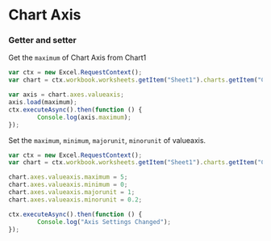 # Chart Axis

### Getter and setter
Get the `maximum` of Chart Axis from Chart1
```js
var ctx = new Excel.RequestContext();
var chart = ctx.workbook.worksheets.getItem("Sheet1").charts.getItem("Chart1");	

var axis = chart.axes.valueaxis;
axis.load(maximum);
ctx.executeAsync().then(function () {
		Console.log(axis.maximum);
});
```

Set the  `maximum`,  `minimum`,  `majorunit`, `minorunit` of valueaxis. 

```js
var ctx = new Excel.RequestContext();
var chart = ctx.workbook.worksheets.getItem("Sheet1").charts.getItem("Chart1");	

chart.axes.valueaxis.maximum = 5;
chart.axes.valueaxis.minimum = 0;
chart.axes.valueaxis.majorunit = 1;
chart.axes.valueaxis.minorunit = 0.2;

ctx.executeAsync().then(function () {
		Console.log("Axis Settings Changed");
});
```
